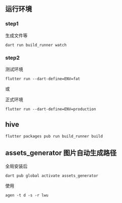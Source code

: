 
## 运行环境

### step1
生成文件等
```shell
dart run build_runner watch
```

### step2 
测试环境
```
flutter run --dart-define=ENV=fat
```
或

正式环境
```
flutter run --dart-define=ENV=production
```

## hive

```
flutter packages pub run build_runner build
```

## assets_generator 图片自动生成路径

全局安装后
```shell
dart pub global activate assets_generator
```
使用
```shell
agen -t d -s -r lwu
```
